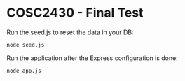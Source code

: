 # COSC2430 - Final Test

Run the seed.js to reset the data in your DB:

```shell
node seed.js
```

Run the application after the Express configuration is done:

```shell
node app.js
```
